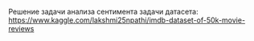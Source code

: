 Решение задачи анализа сентимента задачи датасета: https://www.kaggle.com/lakshmi25npathi/imdb-dataset-of-50k-movie-reviews
